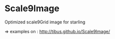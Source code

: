 Scale9Image
===========

Optimized scale9Grid image for starling

=> examples on :  http://tibus.github.io/Scale9Image/
